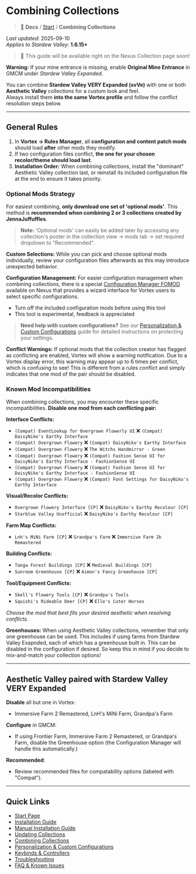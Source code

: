 # Combining Collections

> 📂 **Docs** / [Start](/start.md) / **Combining Collections**


*Last updated:* 2025-09-10  
*Applies to Stardew Valley:* **1.6.15+**

> 📖 This guide will be available right on the Nexus Collection page soon!

**Warning:** If your mine entrance is missing, enable **Original Mine Entrance** in GMCM under *Stardew Valley Expanded*.

You can combine **Stardew Valley VERY Expanded (svVe)** with one or both **Aesthetic Valley** collections for a custom look and feel.  
Always install them **into the same Vortex profile** and follow the conflict resolution steps below.

---

## General Rules

1. In **Vortex → Rules Manager**, all **configuration and content patch mods** should load **after** other mods they modify.  
2. If two configuration files conflict, **the one for your chosen recolor/theme should load last**.
3. **Installation Order:** When combining collections, install the "dominant" Aesthetic Valley collection last, or reinstall its included configuration file at the end to ensure it takes priority.

### Optional Mods Strategy

For easiest combining, **only download one set of 'optional mods'**. This method is **recommended when combining 2 or 3 collections created by JennaJuffuffles**.

> **Note:** 'Optional mods' can easily be added later by accessing any collection's poster in the collection view → mods tab → set required dropdown to "Recommended".

**Custom Selections:** While you can pick and choose optional mods individually, review your configuration files afterwards as this may introduce unexpected behavior.

**Configuration Management:** For easier configuration management when combining collections, there is a special [Configuration Manager FOMOD](https://www.nexusmods.com/stardewvalley/mods/20870?tab=files) available on Nexus that provides a wizard interface for Vortex users to select specific configurations. 

- Turn off the included configuration mods before using this tool
- This tool is experimental, feedback is appreciated

> **Need help with custom configurations?** See our [Personalization & Custom Configurations](/personalization.md) guide for detailed instructions on protecting your settings.

**Conflict Warnings:** If optional mods that the collection creator has flagged as conflicting are enabled, Vortex will show a warning notification. Due to a Vortex display error, this warning may appear up to 6 times per conflict, which is confusing to see! This is different from a rules conflict and simply indicates that one mod of the pair should be disabled.

### Known Mod Incompatibilities

When combining collections, you may encounter these specific incompatibilities. **Disable one mod from each conflicting pair:**

**Interface Conflicts:**
- `(Compat) EventLookup for Overgrown Flowerly UI` ❌ `(Compat) DaisyNiko's Earthy Interface` 
- `(Compat) Overgrown Flowery` ❌ `(Compat) DaisyNiko's Earthy Interface`
- `(Compat) Overgrown Flowery` ❌ `The Witchs Handmirror - Green`
- `(Compat) Overgrown Flowery` ❌ `(Compat) Fashion Sense UI for DaisyNiko's Earthy Interface - FashionSense UI`
- `(Compat) Overgrown Flowery` ❌ `(Compat) Fashion Sense UI for DaisyNiko's Earthy Interface - FashionSense UI`
- `(Compat) Overgrown Flowery` ❌ `(Compat) Font Settings for DaisyNiko's Earthy Interface`

**Visual/Recolor Conflicts:**
- `Overgrown Flowery Interface [CP]` ❌ `DaisyNiko's Earthy Recolour [CP]`
- `Starblue Valley Unofficial` ❌ `DaisyNiko's Earthy Recolour [CP]`

**Farm Map Conflicts:**
- `Lnh's MiNi Farm [CP]` ❌ `Grandpa's Farm` ❌ `Immersive Farm 2k Remastered` 

**Building Conflicts:**
- `Tanga Forest Buildings [CP]` ❌ `Medieval Buildings [CP]`
- `Sunroom Greenhouse [CP]` ❌ `Aimon's Fancy Greenhouse [CP]`

**Tool/Equipment Conflicts:**
- `Skell's Flowery Tools [CP]` ❌ `Grandpa's Tools`
- `Squishi's Rideable Deer [CP]` ❌ `Elle's Cuter Horses`

*Choose the mod that best fits your desired aesthetic when resolving conflicts.*

**Greenhouses:** When using Aesthetic Valley collections, remember that only one greenhouse can be used. This includes if using farms from Stardew Valley Exapnded, each of which has a greenhouse built in. This can be disabled in the configuration if desired. So keep this in mind if you decide to mix-and-match your collection options!

---

## Aesthetic Valley paired with Stardew Valley VERY Expanded

**Disable** all but one in Vortex:
- Immersive Farm 2 Remastered, LnH's MiNi Farm, Grandpa's Farm

**Configure** in GMCM:
- If using Frontier Farm, Immersive Farm 2 Remastered, or Grandpa's Farm, disable the Greenhouse option (the Configuration Manager will handle this automatically.)

**Recommended**:
- Review recommended files for compatability options (labeled with "Compat").

---

## Quick Links

- [Start Page](/start.md)  
- [Installation Guide](/install.md)  
- [Manual Installation Guide](/manual-install.md)  
- [Updating Collections](/updating.md)  
- [Combining Collections](/combining.md)  
- [Personalization & Custom Configurations](/personalization.md)  
- [Keybinds & Controllers](/keybinds.md)  
- [Troubleshooting](/troubleshooting.md)  
- [FAQ & Known Issues](/faq-and-known-issues.md)  